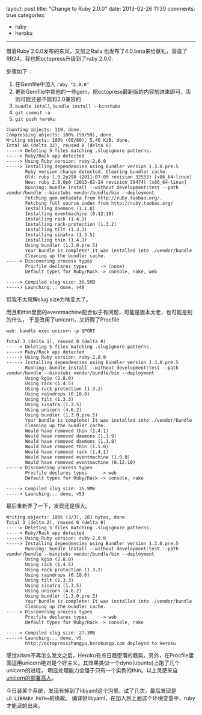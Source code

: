 
layout: post
title: "Change to Ruby 2.0.0"
date: 2013-02-26 11:30
comments: true
categories:
- ruby
- heroku

---

借着Ruby 2.0.0发布的东风，又加之Rails 也发布了4.0.beta来给献礼，营造了RR24，我也把octopress升级到了ruby 2.0.0.

步骤如下：

1. 在Gemfile中加入 `ruby "2.0.0"`
2. 更新Gemfile中其他的一些gem，把octopress最新版的内容加进来即可，否则可能还是不能和2.0兼容的
3. `bundle intall`, `bundle install --binstubs`
4. `git commit -a`
5. `git push heroku`

```
Counting objects: 119, done.
Compressing objects: 100% (59/59), done.
Writing objects: 100% (60/60), 5.46 KiB, done.
Total 60 (delta 32), reused 0 (delta 0)
-----> Deleting 5 files matching .slugignore patterns.
-----> Ruby/Rack app detected
-----> Using Ruby version: ruby-2.0.0
-----> Installing dependencies using Bundler version 1.3.0.pre.5
       Ruby version change detected. Clearing bundler cache.
       Old: ruby 1.9.2p290 (2011-07-09 revision 32553) [x86_64-linux]
       New: ruby 2.0.0p0 (2013-02-24 revision 39474) [x86_64-linux]
       Running: bundle install --without development:test --path vendor/bundle --binstubs vendor/bundle/bin --deployment
       Fetching gem metadata from http://ruby.taobao.org/.
       Fetching full source index from http://ruby.taobao.org/
       Installing daemons (1.1.8)
       Installing eventmachine (0.12.10)
       Installing rack (1.4.1)
       Installing rack-protection (1.3.2)
       Installing tilt (1.3.3)
       Installing sinatra (1.3.5)
       Installing thin (1.4.1)
       Using bundler (1.3.0.pre.5)
       Your bundle is complete! It was installed into ./vendor/bundle
       Cleaning up the bundler cache.
-----> Discovering process types
       Procfile declares types     -> (none)
       Default types for Ruby/Rack -> console, rake, web

-----> Compiled slug size: 30.5MB
-----> Launching... done, v48
```

但我不太理解slug size为啥变大了。

而且和thin里面的eventmachine配合似乎有问题，可能是版本太老，也可能是别的什么，
于是改用了unicorn，又折腾了Procfile

```
web: bundle exec unicorn -p $PORT
```

```
Total 3 (delta 1), reused 0 (delta 0)
-----> Deleting 5 files matching .slugignore patterns.
-----> Ruby/Rack app detected
-----> Using Ruby version: ruby-2.0.0
-----> Installing dependencies using Bundler version 1.3.0.pre.5
       Running: bundle install --without development:test --path vendor/bundle --binstubs vendor/bundle/bin --deployment
       Using kgio (2.8.0)
       Using rack (1.4.5)
       Using rack-protection (1.3.2)
       Using raindrops (0.10.0)
       Using tilt (1.3.3)
       Using sinatra (1.3.5)
       Using unicorn (4.6.2)
       Using bundler (1.3.0.pre.5)
       Your bundle is complete! It was installed into ./vendor/bundle
       Cleaning up the bundler cache.
       Would have removed thin (1.4.1)
       Would have removed daemons (1.1.9)
       Would have removed daemons (1.1.8)
       Would have removed thin (1.5.0)
       Would have removed rack (1.4.1)
       Would have removed eventmachine (1.0.0)
       Would have removed eventmachine (0.12.10)
-----> Discovering process types
       Procfile declares types     -> web
       Default types for Ruby/Rack -> console, rake

-----> Compiled slug size: 35.9MB
-----> Launching... done, v53
```

最后重新弄了一下，发现还是很大。

```
Writing objects: 100% (3/3), 281 bytes, done.
Total 3 (delta 2), reused 0 (delta 0)
-----> Deleting 5 files matching .slugignore patterns.
-----> Ruby/Rack app detected
-----> Using Ruby version: ruby-2.0.0
-----> Installing dependencies using Bundler version 1.3.0.pre.5
       Running: bundle install --without development:test --path vendor/bundle --binstubs vendor/bundle/bin --deployment
       Using kgio (2.8.0)
       Using rack (1.4.5)
       Using rack-protection (1.3.2)
       Using raindrops (0.10.0)
       Using tilt (1.3.3)
       Using sinatra (1.3.5)
       Using unicorn (4.6.2)
       Using bundler (1.3.0.pre.5)
       Your bundle is complete! It was installed into ./vendor/bundle
       Cleaning up the bundler cache.
-----> Discovering process types
       Procfile declares types     -> web
       Default types for Ruby/Rack -> console, rake

-----> Compiled slug size: 27.3MB
-----> Launching... done, v5
       http://octopresszhangyu.herokuapp.com deployed to Heroku
```

感觉adam不再怎么发文之后，Heroku有点日趋堕落的趋势。另外，在Procfile里面运用unicorn绝对是个好主义。其效果类似一个dyno(ubuntu)上跑了几个unicorn的进程，
明显处理能力会强于只有一个实例的thin。以上灵感来自[unicorn的部署高人](http://blog.codeship.io/2012/05/06/Unicorn-on-Heroku.html)。

今日装某个系统，发现有掉到了libyaml这个沟里。试了几次，最后发现是 `LD_LIBRARY_PATH=`的缘故。
编译好libyaml，在加入到上面这个环境变量中，ruby才能读的出来。

